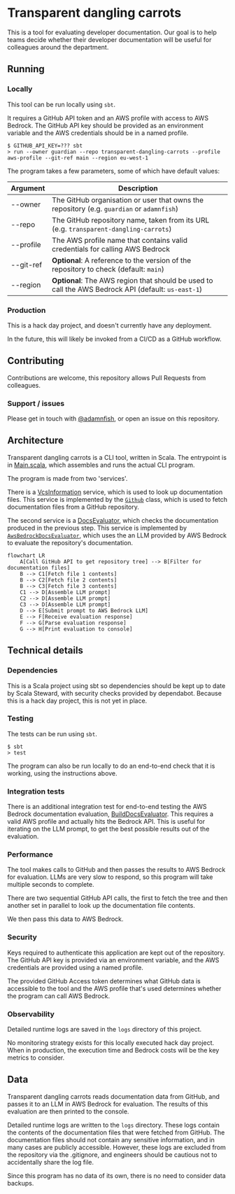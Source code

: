 Transparent dangling carrots
============================

This is a tool for evaluating developer documentation. Our goal is to help teams decide whether their developer documentation will be useful for colleagues around the department.

## Running

### Locally

This tool can be run locally using `sbt`.

It requires a GitHub API token and an AWS profile with access to AWS Bedrock. The GitHub API key should be provided as an environment variable and the AWS credentials should be in a named profile.

    $ GITHUB_API_KEY=??? sbt
    > run --owner guardian --repo transparent-dangling-carrots --profile aws-profile --git-ref main --region eu-west-1

The program takes a few parameters, some of which have default values:

| Argument  | Description                                                                                         |
|-----------|-----------------------------------------------------------------------------------------------------|
| --owner   | The GitHub organisation or user that owns the repository (e.g. `guardian` or `adamnfish`)           |
| --repo    | The GitHub repository name, taken from its URL (e.g. `transparent-dangling-carrots`)                |
| --profile | The AWS profile name that contains valid credentials for calling AWS Bedrock                        |
| --git-ref | **Optional**: A reference to the version of the repository to check (default: `main`)               |
| --region  | **Optional**: The AWS region that should be used to call the AWS Bedrock API (default: `us-east-1`) |

### Production

This is a hack day project, and doesn't currently have any deployment.

In the future, this will likely be invoked from a CI/CD as a GitHub workflow.

## Contributing

Contributions are welcome, this repository allows Pull Requests from colleagues.

### Support / issues

Please get in touch with [@adamnfish](https://github.com/adamnfish), or open an issue on this repository.

## Architecture

Transparent dangling carrots is a CLI tool, written in Scala. The entrypoint is in [Main.scala](src/main/scala/com/adamnfish/tdc/Main.scala),
which assembles and runs the actual CLI program.

The program is made from two 'services'.

There is a [VcsInformation](src/main/scala/com/adamnfish/tdc/vcs/VcsInformation.scala) service, which is used to look up documentation files. This service is implemented by the [`Github`](src/main/scala/com/adamnfish/tdc/vcs/Github.scala) class, which is used to fetch documentation files from a GitHub repository.

The second service is a [DocsEvaluator](src/main/scala/com/adamnfish/tdc/docs/DocsEvaluator.scala), which checks the documentation produced in the previous step. This service is implemented by [`AwsBedrockDocsEvaluator`](src/main/scala/com/adamnfish/tdc/docs/AwsBedrockDocsEvaluator.scala), which uses the an LLM provided by AWS Bedrock to evaluate the repository's documentation.

```mermaid
flowchart LR
    A[Call GitHub API to get repository tree] --> B[Filter for documentation files]
    B --> C1[Fetch file 1 contents]
    B --> C2[Fetch file 2 contents]
    B --> C3[Fetch file 3 contents]
    C1 --> D[Assemble LLM prompt]
    C2 --> D[Assemble LLM prompt]
    C3 --> D[Assemble LLM prompt]
    D --> E[Submit prompt to AWS Bedrock LLM]
    E --> F[Receive evaluation response]
    F --> G[Parse evaluation response]
    G --> H[Print evaluation to console]
```

## Technical details

### Dependencies

This is a Scala project using sbt so dependencies should be kept up to date by Scala Steward, with security checks provided by dependabot. Because this is a hack day project, this is not yet in place.

### Testing

The tests can be run using `sbt`.

    $ sbt
    > test

The program can also be run locally to do an end-to-end check that it is working, using the instructions above.

### Integration tests

There is an additional integration test for end-to-end testing the AWS Bedrock documentation evaluation, [BuildDocsEvaluator](src/test/scala/com/adamnfish/tdc/integration/BuildDocsEvaluator.scala). This requires a valid AWS profile and actually hits the Bedrock API. This is useful for iterating on the LLM prompt, to get the best possible results out of the evaluation. 

### Performance

The tool makes calls to GitHub and then passes the results to AWS Bedrock for evaluation. LLMs are very slow to respond, so this program will take multiple seconds to complete.

There are two sequential GitHub API calls, the first to fetch the tree and then another set in parallel to look up the documentation file contents.

We then pass this data to AWS Bedrock.

### Security

Keys required to authenticate this application are kept out of the repository. The GitHub API key is provided via an environment variable, and the AWS credentials are provided using a named profile.

The provided GitHub Access token determines what GitHub data is accessible to the tool and the AWS profile that's used determines whether the program can call AWS Bedrock.

### Observability

Detailed runtime logs are saved in the `logs` directory of this project.

No monitoring strategy exists for this locally executed hack day project. When in production, the execution time and Bedrock costs will be the key metrics to consider.

## Data

Transparent dangling carrots reads documentation data from GitHub, and passes it to an LLM in AWS Bedrock for evaluation. The results of this evaluation are then printed to the console.

Detailed runtime logs are written to the `logs` directory. These logs contain the contents of the documentation files that were fetched from GitHub. The documentation files should not contain any sensitive information, and in many cases are publicly accessible. However, these logs are excluded from the repository via the .gitignore, and engineers should be cautious not to accidentally share the log file.

Since this program has no data of its own, there is no need to consider data backups.
